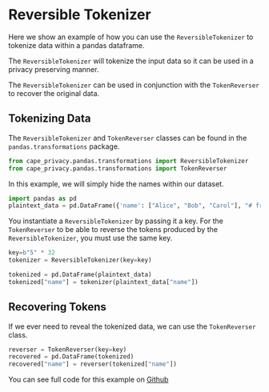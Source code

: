 # Reversible Tokenizer

Here we show an example of how you can use the `ReversibleTokenizer` to tokenize data within a pandas dataframe.

The `ReversibleTokenizer` will tokenize the input data so it can be used in a privacy preserving manner.

The `ReversibleTokenizer` can be used in conjunction with the `TokenReverser` to recover the original data.

## Tokenizing Data

The `ReversibleTokenizer` and `TokenReverser` classes can be found in the `pandas.transformations` package.

```python
from cape_privacy.pandas.transformations import ReversibleTokenizer
from cape_privacy.pandas.transformations import TokenReverser
```

In this example, we will simply hide the names within our dataset.

```python
import pandas as pd
plaintext_data = pd.DataFrame({'name': ["Alice", "Bob", "Carol"], "# friends": [100, 200, 300]})
```

You instantiate a `ReversibleTokenizer` by passing it a key. For the `TokenReverser` to be able to reverse the tokens produced by the `ReversibleTokenizer`, you must use the same key.

```python
key=b"5" * 32
tokenizer = ReversibleTokenizer(key=key)
```

```python
tokenized = pd.DataFrame(plaintext_data)
tokenized["name"] = tokenizer(plaintext_data["name"])
```

## Recovering Tokens

If we ever need to reveal the tokenized data, we can use the `TokenReverser` class.

```python
reverser = TokenReverser(key=key)
recovered = pd.DataFrame(tokenized)
recovered["name"] = reverser(tokenized["name"])
```

You can see full code for this example on [Github](https://github.com/capeprivacy/cape-python/blob/master/examples/tutorials/reversible_tokenizer/reversible_tokenizer_pandas.ipynb)
